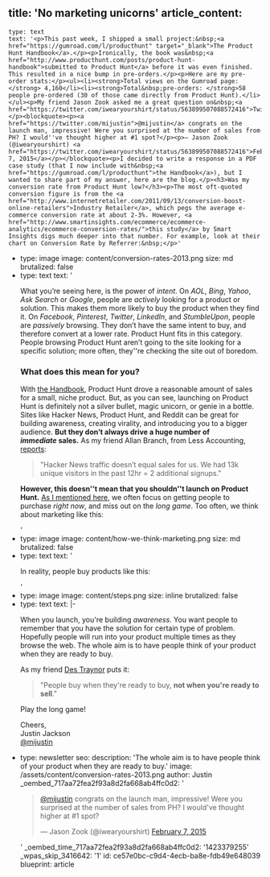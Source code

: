 title: 'No marketing unicorns'
article_content:
  -
    type: text
    text: '<p>This past week, I shipped a small project:&nbsp;<a href="https://gumroad.com/l/producthunt" target="_blank">The Product Hunt Handbook</a>.</p><p>Ironically, the book was&nbsp;<a href="http://www.producthunt.com/posts/product-hunt-handbook">submitted to Product Hunt</a> before it was even finished. This resulted in a nice bump in pre-orders.</p><p>Here are my pre-order stats:</p><ul><li><strong>Total views on the Gumroad page:</strong> 4,160</li><li><strong>Total&nbsp;pre-orders: </strong>58 people pre-ordered (30 of those came directly from Product Hunt).</li></ul><p>My friend Jason Zook asked me a great question on&nbsp;<a href="https://twitter.com/iwearyourshirt/status/563899507088572416">Twitter</a>:</p><blockquote><p><a href="https://twitter.com/mijustin">@mijustin</a> congrats on the launch man, impressive! Were you surprised at the number of sales from PH? I would''ve thought higher at #1 spot?</p><p>— Jason Zook (@iwearyourshirt) <a href="https://twitter.com/iwearyourshirt/status/563899507088572416">February 7, 2015</a></p></blockquote><p>I decided to write a response in a PDF case study (that I now include with&nbsp;<a href="https://gumroad.com/l/producthunt">the Handbook</a>), but I wanted to share part of my answer, here are the blog.</p><h3>Was my conversion rate from Product Hunt low?</h3><p>The most oft-quoted conversion figure is from the <a href="http://www.internetretailer.com/2011/09/13/conversion-boost-online-retailers">Industry Retailer</a>, which pegs the average e-commerce conversion rate at about 2-3%. However, <a href="http://www.smartinsights.com/ecommerce/ecommerce-analytics/ecommerce-conversion-rates/">this study</a> by Smart Insights digs much deeper into that number. For example, look at their chart on Conversion Rate by Referrer:&nbsp;</p>'
  -
    type: image
    image: content/conversion-rates-2013.png
    size: md
    brutalized: false
  -
    type: text
    text: '<p><a href="http://www.smartinsights.com/ecommerce/ecommerce-analytics/ecommerce-conversion-rates/"></a> What you’re seeing here, is the power of <em>intent</em>. On <em>AOL</em>, <em>Bing</em>, <em>Yahoo</em>, <em>Ask Search</em> or <em>Google</em>, people are <em>actively</em> looking for a product or solution. This makes them more likely to buy the product when they find it. On <em>Facebook</em>, <em>Pinterest</em>, <em>Twitter</em>, <em>LinkedIn</em>, and <em>StumbleUpon</em>, people are <em>passively </em>browsing. They don’t have the same intent to buy, and therefore convert at a lower rate. Product Hunt fits in this category. People browsing Product Hunt aren’t going to the site looking for a specific solution; more often, they''re&nbsp;checking the site&nbsp;out of boredom.</p><h3>What does this mean for you?</h3><p>With&nbsp;<a href="https://gumroad.com/l/producthunt">the Handbook</a>, Product Hunt drove a reasonable amount of sales for a small, niche product. But,&nbsp;as you can see, launching on Product Hunt is definitely not a silver bullet, magic unicorn, or genie in a bottle. Sites like Hacker News, Product Hunt, and Reddit can be&nbsp;great for building awareness, creating virality, and introducing you to a bigger audience. <b>But they don’t always drive a huge number of <i>immediate&nbsp;</i>sales.</b> As my friend Allan Branch, from Less Accounting, <a href="https://twitter.com/allanbranch/status/398207947916214272">reports</a>:</p><blockquote><p>"Hacker News traffic doesn’t equal sales for us. We had 13k unique visitors in the past 12hr = 2 additional signups."</p></blockquote><p><b>However, this doesn''t mean that you shouldn''t launch on Product Hunt.</b> <a href="http://justinjackson.ca/play-the-long-game/">As I mentioned here</a>, we often focus on getting people to purchase <em>right now</em>, and miss out on the <em>long game</em>. Too often, we think about marketing like this:</p>'
  -
    type: image
    image: content/how-we-think-marketing.png
    size: md
    brutalized: false
  -
    type: text
    text: '<p>In reality, people buy products&nbsp;like this:</p>'
  -
    type: image
    image: content/steps.png
    size: inline
    brutalized: false
  -
    type: text
    text: |-
      <p>When you launch, you're building <i>awareness</i>. You want people to remember&nbsp;that you have the solution for certain type of problem. Hopefully people will run into your product multiple times as they browse the web. The whole aim is to have people think of your product when they are ready to buy.&nbsp;</p><p>As my friend&nbsp;<a href="https://www.productpeople.tv/episodes/ep71-des-traynor-on-the-forgotten-job-of-every-saas-product">Des Traynor</a>&nbsp;puts it:</p><blockquote><p>"People buy when they're ready to buy, <b>not when you're ready to sell</b>."</p></blockquote><p>Play the long game!</p><p>Cheers,<br>
      Justin Jackson<br>
      <a href="http://twitter.com/mijustin">@mijustin</a></p>
  -
    type: newsletter
seo:
  description: 'The whole aim is to have people think of your product when they are ready to buy.'
  image: /assets/content/conversion-rates-2013.png
author: Justin
_oembed_717aa72fea2f93a8d2fa668ab4ffc0d2: '<blockquote class="twitter-tweet" width="550"><p><a href="https://twitter.com/mijustin">@mijustin</a> congrats on the launch man, impressive! Were you surprised at the number of sales from PH? I would&#39;ve thought higher at #1 spot?</p>&mdash; Jason Zook (@iwearyourshirt) <a href="https://twitter.com/iwearyourshirt/status/563899507088572416">February 7, 2015</a></blockquote><script async src="//platform.twitter.com/widgets.js" charset="utf-8"></script>'
_oembed_time_717aa72fea2f93a8d2fa668ab4ffc0d2: '1423379255'
_wpas_skip_3416642: '1'
id: ce57e0bc-c9d4-4ecb-ba8e-fdb49e648039
blueprint: article
